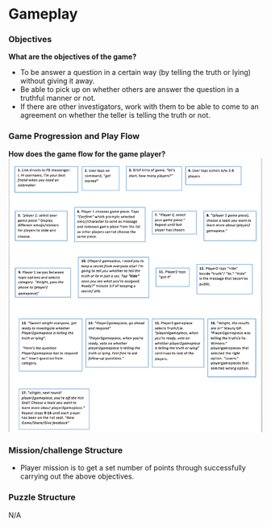 # Gameplay

### Objectives
**What are the objectives of the game?**
 - To be answer a question in a certain way (by telling the truth or lying) without giving it away.
 - Be able to pick up on whether others are answer the question in a truthful manner or not.
 - If there are other investigators, work with them to be able to come to an agreement on whether the teller is telling the truth or not.

### Game Progression and Play Flow
**How does the game flow for the game player?**
![](../img/flow.png)

### Mission/challenge Structure
- Player mission is to get a set number of points through successfully carrying out the above objectives.

### Puzzle Structure
N/A
